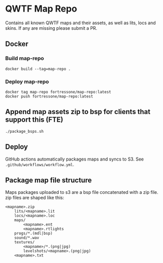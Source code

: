 # QWTF Map Repo

Contains all known QWTF maps and their assets, as well as lits, locs and skins. If any are missing please submit a PR.


## Docker

### Build map-repo

```
docker build --tag=map-repo .
```


### Deploy map-repo

```
docker tag map-repo fortressone/map-repo:latest
docker push fortressone/map-repo:latest
```


## Append map assets zip to bsp for clients that support this (FTE)

```
./package_bsps.sh
```


## Deploy

GitHub actions automatically packages maps and syncs to S3. See `.github/workflows/workflow.yml`.


## Package map file structure

Maps packages uploaded to s3 are a bsp file concatenated with a zip file. zip files are shaped like this:

```
<mapname>.zip
	lits/<mapname>.lit
	locs/<mapname>.loc
	maps/
		<mapname>.ent
		<mapname>.rtlights
	progs/*.(mdl|bsp)
	sound/*.wav
	textures/
		<mapname>/*.(png|jpg)
		levelshots/<mapname>.(png|jpg)
    <mapname>.txt
```
